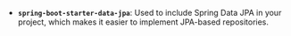 - **`spring-boot-starter-data-jpa`**: Used to include Spring Data JPA in your project, which makes it easier to implement JPA-based repositories.